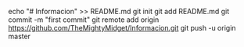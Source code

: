 echo "# Informacion" >> README.md
git init
git add README.md
git commit -m "first commit"
git remote add origin https://github.com/TheMightyMidget/Informacion.git
git push -u origin master
